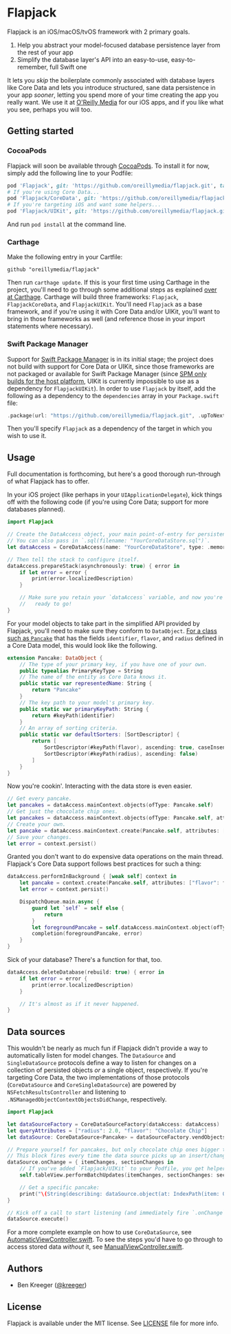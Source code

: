 # Flapjack

Flapjack is an iOS/macOS/tvOS framework with 2 primary goals.

1. Help you abstract your model-focused database persistence layer from the rest of your app
2. Simplify the database layer's API into an easy-to-use, easy-to-remember, full Swift one

It lets you _skip_ the boilerplate commonly associated with database layers like Core Data and lets you introduce structured, sane data persistence in your app _sooner_, letting you spend more of your time creating the app you really want. We use it at [O'Reilly Media][orm] for our iOS apps, and if you like what you see, perhaps you will too.


## Getting started


### CocoaPods

Flapjack will soon be available through [CocoaPods][cpd]. To install it for now, simply add the following line to your Podfile:

```ruby
pod 'Flapjack', git: 'https://github.com/oreillymedia/flapjack.git', tag: '0.1.0'
# If you're using Core Data...
pod 'Flapjack/CoreData', git: 'https://github.com/oreillymedia/flapjack.git', tag: '0.1.0'
# If you're targeting iOS and want some helpers...
pod 'Flapjack/UIKit', git: 'https://github.com/oreillymedia/flapjack.git', tag: '0.1.0'
```

And run `pod install` at the command line.


### Carthage

Make the following entry in your Cartfile:

```
github "oreillymedia/flapjack"
```

Then run `carthage update`. If this is your first time using Carthage in the project, you'll need to go through some additional steps as explained [over at Carthage][car]. Carthage will build three frameworks: `Flapjack`, `FlapjackCoreData`, and `FlapjackUIKit`. You'll need `Flapjack` as a base framework, and if you're using it with Core Data and/or UIKit, you'll want to bring in those frameworks as well (and reference those in your import statements where necessary).


### Swift Package Manager

Support for [Swift Package Manager][spm] is in its initial stage; the project does not build with support for Core Data or UIKit, since those frameworks are not packaged or available for Swift Package Manager (since [SPM only builds for the host platform](https://stackoverflow.com/a/34779231/194869), UIKit is currently impossible to use as a dependency for `FlapjackUIKit`). In order to use `Flapjack` by itself, add the following as a dependency to the `dependencies` array in your `Package.swift` file:

```swift
.package(url: "https://github.com/oreillymedia/flapjack.git", .upToNextMajor(from: "0.1.0"))
```

Then you'll specify `Flapjack` as a dependency of the target in which you wish to use it.


## Usage

Full documentation is forthcoming, but here's a good thorough run-through of what Flapjack has to offer.

In your iOS project (like perhaps in your `UIApplicationDelegate`), kick things off with the following code (if you're using Core Data; support for more databases planned).  

```swift
import Flapjack

// Create the DataAccess object, your main point-of-entry for persistence.
// You can also pass in `.sql(filename: "YourCoreDataStore.sql")`.
let dataAccess = CoreDataAccess(name: "YourCoreDataStore", type: .memory)

// Then tell the stack to configure itself.
dataAccess.prepareStack(asynchronously: true) { error in
    if let error = error {
        print(error.localizedDescription)
    }

    // Make sure you retain your `dataAccess` variable, and now you're all
    //   ready to go!
}
```

For your model objects to take part in the simplified API provided by Flapjack, you'll need to make sure they conform to `DataObject`. [For a class such as `Pancake`][pcm] that has the fields `identifier`, `flavor`, and `radius` defined in a Core Data model, this would look like the following.

```swift
extension Pancake: DataObject {
    // The type of your primary key, if you have one of your own.
    public typealias PrimaryKeyType = String
    // The name of the entity as Core Data knows it.
    public static var representedName: String {
        return "Pancake"
    }
    // The key path to your model's primary key.
    public static var primaryKeyPath: String {
        return #keyPath(identifier)
    }
    // An array of sorting criteria.
    public static var defaultSorters: [SortDescriptor] {
        return [
            SortDescriptor(#keyPath(flavor), ascending: true, caseInsensitive: true),
            SortDescriptor(#keyPath(radius), ascending: false)
        ]
    }
}
```

Now you're cookin'. Interacting with the data store is even easier.

```swift
// Get every pancake.
let pancakes = dataAccess.mainContext.objects(ofType: Pancake.self)
// Get just the chocolate chip ones.
let pancakes = dataAccess.mainContext.objects(ofType: Pancake.self, attributes: ["flavor": "Chocolate Chip"])
// Create your own.
let pancake = dataAccess.mainContext.create(Pancake.self, attributes: ["flavor": "Rhubarb"])
// Save your changes.
let error = context.persist()
```

Granted you don't want to do expensive data operations on the main thread. Flapjack's Core Data support follows best practices for such a thing:

```swift
dataAccess.performInBackground { [weak self] context in
    let pancake = context.create(Pancake.self, attributes: ["flavor": flavor, "radius": radius, "height": height])
    let error = context.persist()

    DispatchQueue.main.async {
        guard let `self` = self else {
            return
        }
        let foregroundPancake = self.dataAccess.mainContext.object(ofType: Pancake.self, objectID: pancake.objectID)
        completion(foregroundPancake, error)
    }
}
```

Sick of your database? There's a function for that, too.

```swift
dataAccess.deleteDatabase(rebuild: true) { error in
    if let error = error {
        print(error.localizedDescription)
    }

    // It's almost as if it never happened.
}
```


## Data sources

This wouldn't be nearly as much fun if Flapjack didn't provide a way to automatically listen for model changes. The `DataSource` and `SingleDataSource` protocols define a way to listen for changes on a collection of persisted objects _or_ a single object, respectively. If you're targeting Core Data, the two implementations of those protocols (`CoreDataSource` and `CoreSingleDataSource`) are powered by `NSFetchResultsController` and listening to `.NSManagedObjectContextObjectsDidChange`, respectively.

```swift
import Flapjack

let dataSourceFactory = CoreDataSourceFactory(dataAccess: dataAccess)
let queryAttributes = ["radius": 2.0, "flavor": "Chocolate Chip"]
let dataSource: CoreDataSource<Pancake> = dataSourceFactory.vendObjectsDataSource(attributes: queryAttributes, sectionProperty: "flavor", limit: 100)

// Prepare yourself for pancakes, but only chocolate chip ones bigger than a 2" radius, and no more than 100.
// This block fires every time the data source picks up an insert/change/deletion.
dataSource.onChange = { itemChanges, sectionChanges in
	// If you've added `Flapjack/UIKit` to your Podfile, you get helper extensions!
	self.tableView.performBatchUpdates(itemChanges, sectionChanges: sectionChanges)

	// Get a specific pancake:
	print("\(String(describing: dataSource.object(at: IndexPath(item: 0, section: 0))))")
}

// Kick off a call to start listening (and immediately fire `.onChange` with all existing results).
dataSource.execute()
```

For a more complete example on how to use `CoreDataSource`, see [AutomaticViewController.swift][avc]. To see the steps you'd have to go through to access stored data _without_ it, see [ManualViewController.swift][mvc].


## Authors

- Ben Kreeger ([@kreeger][krg])


## License

Flapjack is available under the MIT license. See [LICENSE][lic] file for more info.


[orm]:     https://oreilly.com
[cpd]:     https://cocoapods.org
[pcm]:     https://github.com/oreillymedia/flapjack/blob/master/Example/Flapjack/Core%20Data/Pancake.swift
[avc]:     https://github.com/oreillymedia/flapjack/blob/master/Example/Flapjack/AutomaticViewController.swift
[mvc]:     https://github.com/oreillymedia/flapjack/blob/master/Example/Flapjack/ManualViewController.swift
[krg]:     https://github.com/kreeger
[lic]:     https://github.com/oreillymedia/flapjack/blob/master/LICENSE
[car]:     https://github.com/Carthage/Carthage#adding-frameworks-to-an-application
[spm]:     https://swift.org/package-manager/